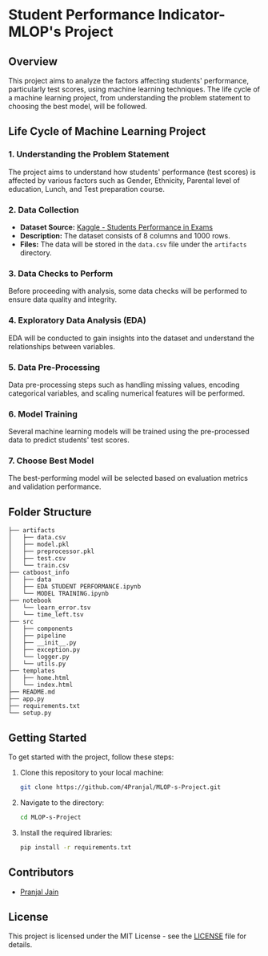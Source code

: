 # Student Performance Indicator- MLOP's Project

## Overview

This project aims to analyze the factors affecting students' performance, particularly test scores, using machine learning techniques. The life cycle of a machine learning project, from understanding the problem statement to choosing the best model, will be followed.

## Life Cycle of Machine Learning Project

### 1. Understanding the Problem Statement

The project aims to understand how students' performance (test scores) is affected by various factors such as Gender, Ethnicity, Parental level of education, Lunch, and Test preparation course.

### 2. Data Collection

- **Dataset Source:** [Kaggle - Students Performance in Exams](https://www.kaggle.com/datasets/spscientist/students-performance-in-exams?datasetId=74977)
- **Description:** The dataset consists of 8 columns and 1000 rows.
- **Files:** The data will be stored in the `data.csv` file under the `artifacts` directory.

### 3. Data Checks to Perform

Before proceeding with analysis, some data checks will be performed to ensure data quality and integrity.

### 4. Exploratory Data Analysis (EDA)

EDA will be conducted to gain insights into the dataset and understand the relationships between variables.

### 5. Data Pre-Processing

Data pre-processing steps such as handling missing values, encoding categorical variables, and scaling numerical features will be performed.

### 6. Model Training

Several machine learning models will be trained using the pre-processed data to predict students' test scores.

### 7. Choose Best Model

The best-performing model will be selected based on evaluation metrics and validation performance.

## Folder Structure

```
├── artifacts
│   ├── data.csv
│   ├── model.pkl
│   ├── preprocessor.pkl
│   ├── test.csv
│   └── train.csv
├── catboost_info
│   ├── data
│   ├── EDA STUDENT PERFORMANCE.ipynb
│   └── MODEL TRAINING.ipynb
├── notebook
│   └── learn_error.tsv
│   └── time_left.tsv
├── src
│   ├── components
│   ├── pipeline
│   ├── __init__.py
│   ├── exception.py
│   └── logger.py
│   └── utils.py
├── templates
│   ├── home.html
│   └── index.html
├── README.md
├── app.py
├── requirements.txt
└── setup.py
```

## Getting Started

To get started with the project, follow these steps:

1. Clone this repository to your local machine:

   ```bash
   git clone https://github.com/4Pranjal/MLOP-s-Project.git
   ```

2. Navigate to the directory:

   ```bash
   cd MLOP-s-Project
   ```

3. Install the required libraries:

   ```bash
   pip install -r requirements.txt
   ```

## Contributors

- [Pranjal Jain](https://github.com/4Pranjal)

## License

This project is licensed under the MIT License - see the [LICENSE](LICENSE) file for details.

